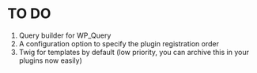 # TO DO

1. Query builder for WP_Query
2. A configuration option to specify the plugin registration order
3. Twig for templates by default (low priority, you can archive this in your plugins now easily)
